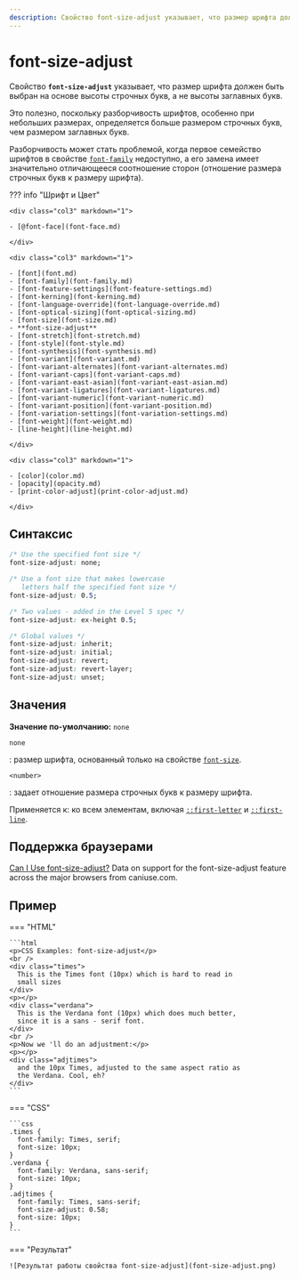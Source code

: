 ```yaml
---
description: Свойство font-size-adjust указывает, что размер шрифта должен быть выбран на основе высоты строчных букв, а не высоты заглавных букв
---
```


# font-size-adjust

Свойство **`font-size-adjust`** указывает, что размер шрифта должен быть выбран на основе высоты строчных букв, а не высоты заглавных букв.

Это полезно, поскольку разборчивость шрифтов, особенно при небольших размерах, определяется больше размером строчных букв, чем размером заглавных букв.

Разборчивость может стать проблемой, когда первое семейство шрифтов в свойстве [`font-family`](font-family.md) недоступно, а его замена имеет значительно отличающееся соотношение сторон (отношение размера строчных букв к размеру шрифта).

??? info "Шрифт и Цвет"

    <div class="col3" markdown="1">

    - [@font-face](font-face.md)

    </div>

    <div class="col3" markdown="1">

    - [font](font.md)
    - [font-family](font-family.md)
    - [font-feature-settings](font-feature-settings.md)
    - [font-kerning](font-kerning.md)
    - [font-language-override](font-language-override.md)
    - [font-optical-sizing](font-optical-sizing.md)
    - [font-size](font-size.md)
    - **font-size-adjust**
    - [font-stretch](font-stretch.md)
    - [font-style](font-style.md)
    - [font-synthesis](font-synthesis.md)
    - [font-variant](font-variant.md)
    - [font-variant-alternates](font-variant-alternates.md)
    - [font-variant-caps](font-variant-caps.md)
    - [font-variant-east-asian](font-variant-east-asian.md)
    - [font-variant-ligatures](font-variant-ligatures.md)
    - [font-variant-numeric](font-variant-numeric.md)
    - [font-variant-position](font-variant-position.md)
    - [font-variation-settings](font-variation-settings.md)
    - [font-weight](font-weight.md)
    - [line-height](line-height.md)

    </div>

    <div class="col3" markdown="1">

    - [color](color.md)
    - [opacity](opacity.md)
    - [print-color-adjust](print-color-adjust.md)

    </div>

## Синтаксис

```css
/* Use the specified font size */
font-size-adjust: none;

/* Use a font size that makes lowercase
   letters half the specified font size */
font-size-adjust: 0.5;

/* Two values - added in the Level 5 spec */
font-size-adjust: ex-height 0.5;

/* Global values */
font-size-adjust: inherit;
font-size-adjust: initial;
font-size-adjust: revert;
font-size-adjust: revert-layer;
font-size-adjust: unset;
```

## Значения

**Значение по-умолчанию:** `none`

`none`

: размер шрифта, основанный только на свойстве [`font-size`](font-size.md).

`<number>`

: задает отношение размера строчных букв к размеру шрифта.

Применяется к: ко всем элементам, включая [`::first-letter`](first-letter.md) и [`::first-line`](first-line.md).

## Поддержка браузерами

<p class="ciu_embed" data-feature="font-size-adjust" data-periods="future_1,current,past_1,past_2">
<a href="http://caniuse.com/#feat=font-size-adjust">Can I Use font-size-adjust?</a> Data on support for the font-size-adjust feature across the major browsers from caniuse.com.
</p>

## Пример

=== "HTML"

    ```html
    <p>CSS Examples: font-size-adjust</p>
    <br />
    <div class="times">
      This is the Times font (10px) which is hard to read in
      small sizes
    </div>
    <p></p>
    <div class="verdana">
      This is the Verdana font (10px) which does much better,
      since it is a sans - serif font.
    </div>
    <br />
    <p>Now we 'll do an adjustment:</p>
    <p></p>
    <div class="adjtimes">
      and the 10px Times, adjusted to the same aspect ratio as
      the Verdana. Cool, eh?
    </div>
    ```

=== "CSS"

    ```css
    .times {
      font-family: Times, serif;
      font-size: 10px;
    }
    .verdana {
      font-family: Verdana, sans-serif;
      font-size: 10px;
    }
    .adjtimes {
      font-family: Times, sans-serif;
      font-size-adjust: 0.58;
      font-size: 10px;
    }
    ```

=== "Результат"

    ![Результат работы свойства font-size-adjust](font-size-adjust.png)
